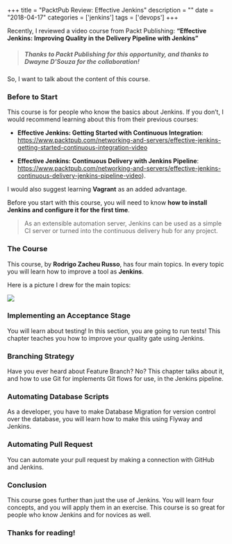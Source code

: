 +++
title = "PacktPub Review: Effective Jenkins"
description = ""
date = "2018-04-17"
categories = ['jenkins']
tags = ['devops']
+++


Recently, I reviewed a video course from Packt Publishing: **“Effective Jenkins: Improving Quality in the Delivery Pipeline with Jenkins”**

> ##### Thanks to Packt Publishing for this opportunity, and thanks to Dwayne D'Souza for the collaboration!

So, I want to talk about the content of this course.

### Before to Start

This course is for people who know the basics about Jenkins. If you don’t, I would recommend learning about this from their previous courses:

- **Effective Jenkins: Getting Started with Continuous Integration**: https://www.packtpub.com/networking-and-servers/effective-jenkins-getting-started-continuous-integration-video

- **Effective Jenkins: Continuous Delivery with Jenkins Pipeline**: https://www.packtpub.com/networking-and-servers/effective-jenkins-continuous-delivery-jenkins-pipeline-video).

I would also suggest learning **Vagrant** as an added advantage.

Before you start with this course, you will need to know **how to install Jenkins and configure it for the first time**.

> As an extensible automation server, Jenkins can be used as a simple CI server or turned into the continuous delivery hub for any project.

### The Course

This course, by **Rodrigo Zacheu Russo**, ​has four main topics. In every topic you will learn how to improve a tool as **Jenkins**.

Here is a picture I drew for the main topics:

![](/blog/blog/jenkins/jenkins2.jpg)

### Implementing an Acceptance Stage

You will learn about testing! In this section, you are going to run tests!
This chapter teaches you how to improve your quality gate using Jenkins.

### Branching Strategy

Have you ever heard about Feature Branch? No? This chapter talks about it, and how to use Git for implements Git flows for use, in the Jenkins pipeline.

### Automating Database Scripts

As a developer, you have to make Database Migration for version control over the database, you will learn how to make this using Flyway and Jenkins.

### Automating Pull Request

You can automate your pull request by making a connection with GitHub and Jenkins.

### Conclusion

This course goes further than just the use of Jenkins. You will learn four concepts, and you will apply them in an exercise. This course is so great for people who know Jenkins and for novices as well.

### Thanks for reading!

